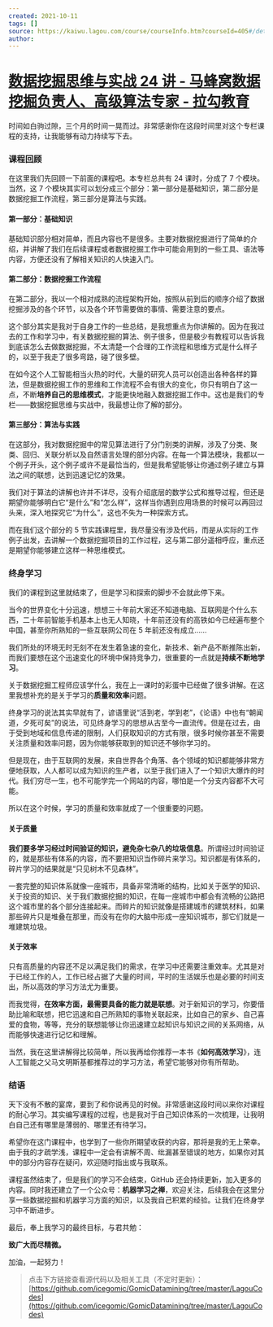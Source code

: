 ```yaml
---
created: 2021-10-11
tags: []
source: https://kaiwu.lagou.com/course/courseInfo.htm?courseId=405#/detail/pc?id=4287
author: 
---
```


# [数据挖掘思维与实战 24 讲 - 马蜂窝数据挖掘负责人、高级算法专家 - 拉勾教育](https://kaiwu.lagou.com/course/courseInfo.htm?courseId=405#/detail/pc?id=4287)


时间如白驹过隙，三个月的时间一晃而过。非常感谢你在这段时间里对这个专栏课程的支持，让我能够有动力持续写下去。

### 课程回顾

在这里我们先回顾一下前面的课程吧。本专栏总共有 24 课时，分成了 7 个模块。当然，这 7 个模块其实可以划分成三个部分：第一部分是基础知识，第二部分是数据挖掘工作流程，第三部分是算法与实践。

#### 第一部分：基础知识

基础知识部分相对简单，而且内容也不是很多。主要对数据挖掘进行了简单的介绍，并讲解了我们在后续课程或者数据挖掘工作中可能会用到的一些工具、语法等内容，方便还没有了解相关知识的人快速入门。

#### 第二部分：数据挖掘工作流程

在第二部分，我以一个相对成熟的流程架构开始，按照从前到后的顺序介绍了数据挖掘涉及的各个环节，以及各个环节需要做的事情、需要注意的要点。

这个部分其实是我对于自身工作的一些总结，是我想重点为你讲解的。因为在我过去的工作和学习中，有关数据挖掘的算法、例子很多，但是极少有教程可以告诉我到底该怎么去做数据挖掘，不太清楚一个合理的工作流程和思维方式是什么样子的，以至于我走了很多弯路，碰了很多壁。

在如今这个人工智能相当火热的时代，大量的研究人员可以创造出各种各样的算法，但是数据挖掘工作的思维和工作流程不会有很大的变化，你只有明白了这一点，不断**培养自己的思维模式**，才能更快地融入数据挖掘工作中。这也是我们的专栏——数据挖掘思维与实战中，我最想让你了解的部分。

#### 第三部分：算法与实践

在这部分，我对数据挖掘中的常见算法进行了分门别类的讲解，涉及了分类、聚类、回归、关联分析以及自然语言处理的部分内容。在每一个算法模块，我都以一个例子开头，这个例子或许不是最恰当的，但是我希望能够让你通过例子建立与算法之间的联想，达到迅速记忆的效果。

我们对于算法的讲解也许并不详尽，没有介绍底层的数学公式和推导过程，但还是期望你能够明白它“是什么”和“怎么样”，这样当你遇到应用场景的时候可以再回过头来，深入地探究它“为什么”，这也不失为一种探索方式。

而在我们这个部分的 5 节实践课程里，我尽量没有涉及代码，而是从实际的工作例子出发，去讲解一个数据挖掘项目的工作过程，这与第二部分遥相呼应，重点还是期望你能够建立这样一种思维模式。

### 终身学习

我们的课程到这里就结束了，但是学习和探索的脚步不会就此停下来。

当今的世界变化十分迅速，想想三十年前大家还不知道电脑、互联网是个什么东西，二十年前智能手机基本上也无人知晓，十年前还没有的高铁如今已经遍布整个中国，甚至你所熟知的一些互联网公司在 5 年前还没有成立……

我们所处的环境无时无刻不在发生着急速的变化，新技术、新产品不断推陈出新，而我们要想在这个迅速变化的环境中保持竞争力，很重要的一点就是**持续不断地学习**。

关于数据挖掘工程师应该学什么，我在上一课时的彩蛋中已经做了很多讲解。在这里我想补充的是关于学习的**质量和效率**问题。

终身学习的说法其实早就有了，谚语里说“活到老，学到老”，《论语》中也有“朝闻道，夕死可矣”的说法，可见终身学习的思想从古至今一直流传。但是在过去，由于受到地域和信息传递的限制，人们获取知识的方式有限，很多时候你甚至不需要关注质量和效率问题，因为你能够获取到的知识还不够你学习的。

但是现在，由于互联网的发展，来自世界各个角落、各个领域的知识都能够非常方便地获取，人人都可以成为知识的生产者，以至于我们进入了一个知识大爆炸的时代。我们穷尽一生，也不可能学完一个网站的内容，哪怕是一个分支内容都不大可能。

所以在这个时候，学习的质量和效率就成了一个很重要的问题。

#### 关于质量

**我们要多学习经过时间验证的知识，避免杂七杂八的垃圾信息**。所谓经过时间验证的，就是那些有体系的内容，而不要把知识当作碎片来学习。知识都是有体系的，碎片学习的结果就是“只见树木不见森林”。

一套完整的知识体系就像一座城市，具备非常清晰的结构，比如关于医学的知识、关于投资的知识、关于我们数据挖掘的知识，在每一座城市中都会有流畅的公路把这个城市里的各个部分连接起来。而碎片的知识就像是搭建城市的建筑材料，如果那些碎片只是堆叠在那里，而没有在你的大脑中形成一座知识城市，那它们就是一堆建筑垃圾。

#### 关于效率

只有高质量的内容还不足以满足我们的需求，在学习中还需要注重效率。尤其是对于已经工作的人，工作已经占据了大量的时间，平时的生活娱乐也是必要的时间支出，所以高效的学习方法尤为重要。

而我觉得，**在效率方面，最需要具备的能力就是联想**。对于新知识的学习，你要借助比喻和联想，把它迅速和自己所熟知的事物关联起来，比如自己的家乡、自己喜爱的食物，等等，充分的联想能够让你迅速建立起知识与知识之间的关系网络，从而能够快速进行记忆和理解。

当然，我在这里讲解得比较简单，所以我再给你推荐一本书《**如何高效学习**》，连人工智能之父马文明斯基都推荐过的学习方法，希望它能够对你有所帮助。

### 结语

天下没有不散的宴席，要到了和你说再见的时候。非常感谢这段时间以来你对课程的耐心学习。其实编写课程的过程，也是我对于自己知识体系的一次梳理，让我明白自己还有哪里是薄弱的、哪里还有待学习。

希望你在这门课程中，也学到了一些你所期望收获的内容，那将是我的无上荣幸。由于我的才疏学浅，课程中一定会有讲解不周、纰漏甚至错误的地方，如果你对其中的部分内容存在疑问，欢迎随时指出或与我联系。

课程虽然结束了，但是我们的学习不会结束，GitHub 还会持续更新，加入更多的内容。同时我还建立了一个公众号：**机器学习之禅**，欢迎关注，后续我会在这里分享一些数据挖掘和机器学习方面的知识，以及我自己积累的经验。让我们在终身学习中不断进步。

最后，奉上我学习的最终目标，与君共勉：

**致广大而尽精微。**

加油，一起努力！

> 点击下方链接查看源代码以及相关工具（不定时更新）：  
> [https://github.com/icegomic/GomicDatamining/tree/master/LagouCodes](https://github.com/icegomic/GomicDatamining/tree/master/LagouCodes)
